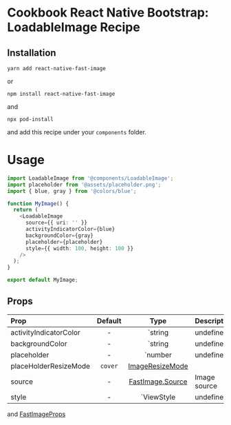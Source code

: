 # Cookbook React Native Bootstrap: LoadableImage Recipe

## Installation

`yarn add react-native-fast-image`

or

`npm install react-native-fast-image`

and

`npx pod-install`

and add this recipe under your `components` folder.

# Usage

``` ts
import LoadableImage from '@components/LoadableImage';
import placeholder from '@assets/placeholder.png';
import { blue, gray } from '@colors/blue';

function MyImage() {
  return (
    <LoadableImage
      source={{ uri: '' }}
      activityIndicatorColor={blue}
      backgroundColor={gray}
      placeholder={placeholder}
      style={{ width: 100, height: 100 }}
    />
  );
}

export default MyImage;
```

## Props

| Prop  | Default  | Type | Description |
| :------------ |:---------------:| :---------------:| :-----|
| activityIndicatorColor | - | `string | undefined` | Activity indicator color |
| backgroundColor | - | `string | undefined` | Placeholder background color |
| placeholder | - | `number | undefined` | Placeholder local source |
| placeHolderResizeMode | `cover` | [ImageResizeMode](https://reactnative.dev/docs/image#resizemode)
| source | - | [FastImage.Source](https://github.com/DylanVann/react-native-fast-image#source-object) | Image source |
| style | - | `ViewStyle | undefined` | Image style |

and [FastImageProps](https://github.com/DylanVann/react-native-fast-image#properties)
